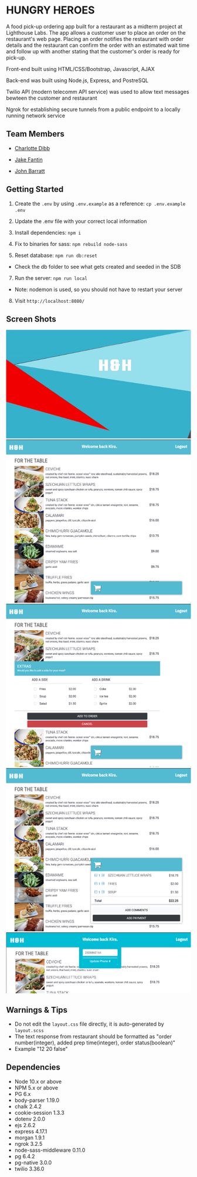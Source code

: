 # HUNGRY HEROES



A food pick-up ordering app built for a restaurant as a midterm project at Lighthouse Labs. The app allows a customer user to place an order on the restaurant's web page. Placing an order notifies the restaurant with order details and the restaurant can confirm the order with an estimated wait time and follow up with another stating that the customer's order is ready for pick-up.

Front-end built using HTML/CSS/Bootstrap, Javascript, AJAX

Back-end was built using Node.js, Express, and PostreSQL

Twilio API (modern telecomm API service) was used to allow text messages bewteen the customer and restaurant

Ngrok for establishing secure tunnels from a public endpoint to a locally running network service

## Team Members
- [Charlotte Dibb](https://github.com/charcharmasonjar)

- [Jake Fantin](https://github.com/JakeFantin)

- [John Barratt](https://github.com/johnnyb88)


## Getting Started

1. Create the `.env` by using `.env.example` as a reference: `cp .env.example .env`
2. Update the .env file with your correct local information 

3. Install dependencies: `npm i`
4. Fix to binaries for sass: `npm rebuild node-sass`
5. Reset database: `npm run db:reset`
  - Check the db folder to see what gets created and seeded in the SDB
7. Run the server: `npm run local`
  - Note: nodemon is used, so you should not have to restart your server
8. Visit `http://localhost:8080/`


## Screen Shots

![opening page](https://github.com/charcharmasonjar/hungryheroes/blob/master/docs/opening.gif?raw=true)
![menu page](https://github.com/charcharmasonjar/hungryheroes/blob/master/docs/menu_page.png?raw=true)
![side container](https://github.com/charcharmasonjar/hungryheroes/blob/master/docs/sides.png?raw=true)
![cart container](https://github.com/charcharmasonjar/hungryheroes/blob/master/docs/cart.png?raw=true)
![drop login page](https://github.com/charcharmasonjar/hungryheroes/blob/master/docs/drop_login.png?raw=true)

## Warnings & Tips

- Do not edit the `layout.css` file directly, it is auto-generated by `layout.scss`
- The text response from restaurant should be formatted as "order number(integer), added prep time(integer), order status(boolean)" 
- Example "12 20 false"




## Dependencies

- Node 10.x or above
- NPM 5.x or above
- PG 6.x
- body-parser 1.19.0
- chalk 2.4.2
- cookie-session 1.3.3
- dotenv 2.0.0
- ejs 2.6.2
- express 4.17.1
- morgan 1.9.1
- ngrok 3.2.5
- node-sass-middleware 0.11.0
- pg 6.4.2
- pg-native 3.0.0
- twilio 3.36.0

